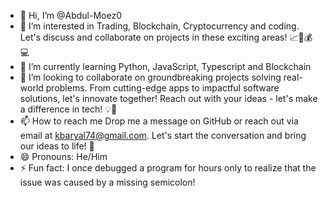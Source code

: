 - 👋 Hi, I’m @Abdul-Moez0
- 👀 I’m interested in Trading, Blockchain, Cryptocurrency and coding. Let's discuss and collaborate on projects in these exciting areas! 📈🔗💰💻
- 🌱 I’m currently learning Python, JavaScript, Typescript and Blockchain
- 💞️ I’m looking to collaborate on groundbreaking projects solving real-world problems. From cutting-edge apps to impactful software solutions, let's innovate together! Reach out with your ideas - let's make a difference in tech! 💡🚀
- 📫 How to reach me Drop me a message on GitHub or reach out via email at kbaryal74@gmail.com. Let's start the conversation and bring our ideas to life! 🚀
- 😄 Pronouns: He/Him
- ⚡ Fun fact: I once debugged a program for hours only to realize that the issue was caused by a missing semicolon!

<!---
Abdul-Moez0/Abdul-Moez0 is a ✨ special ✨ repository because its `README.md` (this file) appears on your GitHub profile.
You can click the Preview link to take a look at your changes.
--->
